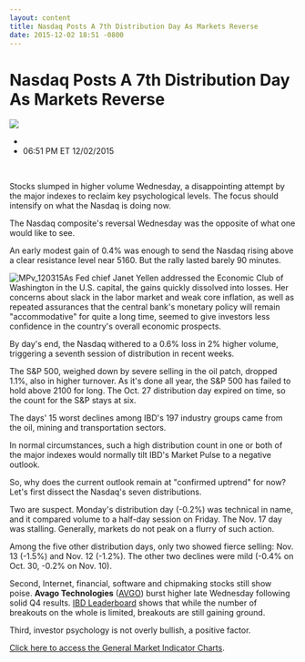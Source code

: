 ```yaml
---
layout: content
title: Nasdaq Posts A 7th Distribution Day As Markets Reverse
date: 2015-12-02 18:51 -0800
---
```



Nasdaq Posts A 7th Distribution Day As Markets Reverse
=======================================================


![](https://www.investors.com/wp-content/themes/ibd/dist/images/ibd-placeholder.png)

* 
* 06:51 PM ET 12/02/2015




 


Stocks slumped in higher volume Wednesday, a disappointing attempt by the major indexes to reclaim key psychological levels. The focus should intensify on what the Nasdaq is doing now.


The Nasdaq composite's reversal Wednesday was the opposite of what one would like to see.


An early modest gain of 0.4% was enough to send the Nasdaq rising above a clear resistance level near 5160. But the rally lasted barely 90 minutes.


![MPv_120315](http://ibdcmsprod10/wp-content/uploads/2015/12/MPv_120315.gif)As Fed chief Janet Yellen addressed the Economic Club of Washington in the U.S. capital, the gains quickly dissolved into losses. Her concerns about slack in the labor market and weak core inflation, as well as repeated assurances that the central bank's monetary policy will remain "accommodative" for quite a long time, seemed to give investors less confidence in the country's overall economic prospects.


By day's end, the Nasdaq withered to a 0.6% loss in 2% higher volume, triggering a seventh session of distribution in recent weeks.


The S&P 500, weighed down by severe selling in the oil patch, dropped 1.1%, also in higher turnover. As it's done all year, the S&P 500 has failed to hold above 2100 for long. The Oct. 27 distribution day expired on time, so the count for the S&P stays at six.


The days' 15 worst declines among IBD's 197 industry groups came from the oil, mining and transportation sectors.


In normal circumstances, such a high distribution count in one or both of the major indexes would normally tilt IBD's Market Pulse to a negative outlook.


So, why does the current outlook remain at "confirmed uptrend" for now? Let's first dissect the Nasdaq's seven distributions.


Two are suspect. Monday's distribution day (-0.2%) was technical in name, and it compared volume to a half-day session on Friday. The Nov. 17 day was stalling. Generally, markets do not peak on a flurry of such action.


Among the five other distribution days, only two showed fierce selling: Nov. 13 (-1.5%) and Nov. 12 (-1.2%). The other two declines were mild (-0.4% on Oct. 30, -0.2% on Nov. 10).


Second, Internet, financial, software and chipmaking stocks still show poise. **Avago Technologies** ([AVGO](https://research.investors.com/quote.aspx?symbol=AVGO)) burst higher late Wednesday following solid Q4 results. [IBD Leaderboard](http://leaderboard.investors.com/leaderboard/leaders/default.aspx) shows that while the number of breakouts on the whole is limited, breakouts are still gaining ground.


Third, investor psychology is not overly bullish, a positive factor.


[Click here to access the General Market Indicator Charts](https://www.investors.com/pdf/GMI_120315.pdf).




